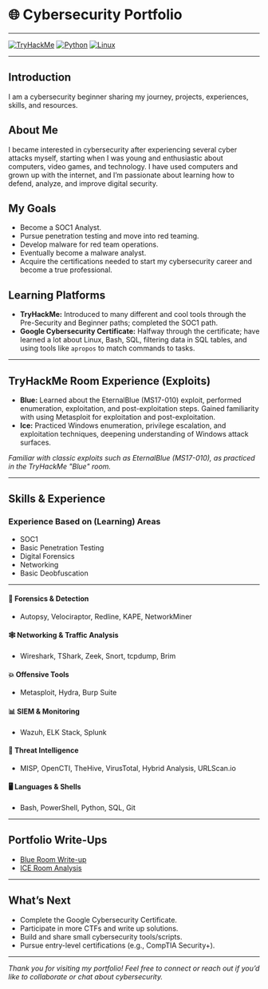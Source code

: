 # 🌐 Cybersecurity Portfolio

---

[![TryHackMe](https://img.shields.io/badge/TryHackMe-Level--Up--red)](https://tryhackme.com/)
[![Python](https://img.shields.io/badge/Python-Beginner--blue)](https://python.org/)
[![Linux](https://img.shields.io/badge/Linux-Enthusiast--yellow)](https://linux.org/)

---

## Introduction
I am a cybersecurity beginner sharing my journey, projects, experiences, skills, and resources.

## About Me
I became interested in cybersecurity after experiencing several cyber attacks myself, starting when I was young and enthusiastic about computers, video games, and technology. I have used computers and grown up with the internet, and I’m passionate about learning how to defend, analyze, and improve digital security.

## My Goals
- Become a SOC1 Analyst.
- Pursue penetration testing and move into red teaming.
- Develop malware for red team operations.
- Eventually become a malware analyst.
- Acquire the certifications needed to start my cybersecurity career and become a true professional.

## Learning Platforms
- **TryHackMe:** Introduced to many different and cool tools through the Pre-Security and Beginner paths; completed the SOC1 path.
- **Google Cybersecurity Certificate:** Halfway through the certificate; have learned a lot about Linux, Bash, SQL, filtering data in SQL tables, and using tools like `apropos` to match commands to tasks.

---

## TryHackMe Room Experience (Exploits)
- **Blue:** Learned about the EternalBlue (MS17-010) exploit, performed enumeration, exploitation, and post-exploitation steps. Gained familiarity with using Metasploit for exploitation and post-exploitation.
- **Ice:** Practiced Windows enumeration, privilege escalation, and exploitation techniques, deepening understanding of Windows attack surfaces.

*Familiar with classic exploits such as EternalBlue (MS17-010), as practiced in the TryHackMe "Blue" room.*

---

## Skills & Experience

### Experience Based on (Learning) Areas
- SOC1
- Basic Penetration Testing
- Digital Forensics
- Networking
- Basic Deobfuscation

---

#### 🧪 Forensics & Detection
- Autopsy, Velociraptor, Redline, KAPE, NetworkMiner

#### 🕸️ Networking & Traffic Analysis
- Wireshark, TShark, Zeek, Snort, tcpdump, Brim

#### 💥 Offensive Tools
- Metasploit, Hydra, Burp Suite

#### 📊 SIEM & Monitoring
- Wazuh, ELK Stack, Splunk

#### 🚨 Threat Intelligence
- MISP, OpenCTI, TheHive, VirusTotal, Hybrid Analysis, URLScan.io

#### 🖥️ Languages & Shells
- Bash, PowerShell, Python, SQL, Git

---

## Portfolio Write-Ups

- [Blue Room Write-up](./writeups/blue.md)
- [ICE Room Analysis](./writeups/ice.md)

---

## What’s Next
- Complete the Google Cybersecurity Certificate.
- Participate in more CTFs and write up solutions.
- Build and share small cybersecurity tools/scripts.
- Pursue entry-level certifications (e.g., CompTIA Security+).

---

*Thank you for visiting my portfolio! Feel free to connect or reach out if you’d like to collaborate or chat about cybersecurity.*
